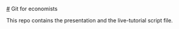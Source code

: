 [#](#) Git for economists

This repo contains the presentation and the live-tutorial script file.



